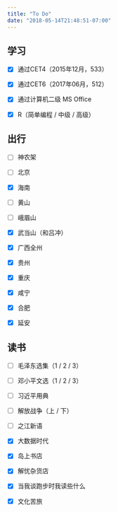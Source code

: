 ```yaml
---
title: "To Do"
date: "2018-05-14T21:48:51-07:00"
---
```


## 学习

- [x] 通过CET4（2015年12月，533）

- [x] 通过CET6（2017年06月，512）

- [x] 通过计算机二级 MS Office

- [x] R（简单编程 / 中级 / 高级）

## 出行

- [ ] 神农架

- [ ] 北京

- [x] 海南

- [ ] 黄山

- [ ] 峨眉山

- [x] 武当山（和吕冲）

- [x] 广西全州

- [x] 贵州

- [x] 重庆

- [x] 咸宁

- [x] 合肥

- [x] 延安

## 读书

- [ ] 毛泽东选集（1 / 2 / 3）

- [ ] 邓小平文选（1 / 2 / 3）

- [ ] 习近平用典

- [ ] 解放战争（上 / 下）

- [ ] 之江新语

- [x] 大数据时代

- [x] 岛上书店

- [x] 解忧杂货店

- [x] 当我谈跑步时我读些什么

- [x] 文化苦旅


